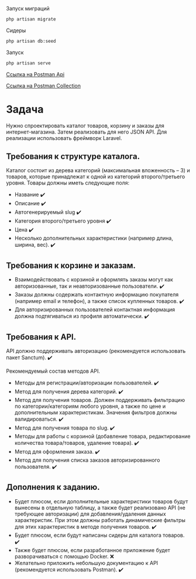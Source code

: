 Запуск миграций
```sh
php artisan migrate
```
Сидеры 
```sh
php artisan db:seed
```
Запуск 
```sh
php artisan serve
```

[Ссылка на Postman Api ](https://www.postman.com/mediana/workspace/best-partner/api/b8cb8360-2ebb-4b1b-9a4b-2769cf615c54)

[Ссылка на Postman Collection ](https://api.postman.com/collections/1281845-d7cde88c-caa2-4b4c-82c8-76d8e03039c3?access_key=PMAT-01GPE4PES9X23KZ941XPDA797P)

# Задача #

Нужно спроектировать каталог товаров, корзину и заказы для интернет-магазина. Затем реализовать для него JSON API. Для реализации использовать фреймворк Laravel.
 
## Требования к структуре каталога.
Каталог состоит из дерева категорий (максимальная вложенность – 3) и товаров, которые принадлежат к одной из категорий второго/третьего уровня. Товары должны иметь следующие поля:
* Название :heavy_check_mark:
* Описание :heavy_check_mark:
* Автогенерируемый slug :heavy_check_mark:
* Категория второго/третьего уровня :heavy_check_mark:
* Цена :heavy_check_mark:
* Несколько дополнительных характеристики (например длина, ширина, вес). :heavy_check_mark: 

## Требования к корзине и заказам.
* Взаимодействовать с корзиной и оформлять заказы могут как авторизованные, так и неавторизованные пользователи. :heavy_check_mark: 
* Заказы должны содержать контактную информацию покупателя (например email и телефон), а также список купленных товаров. :heavy_check_mark: 
* Для авторизированных пользователей контактная информация должна подтягиваться из профиля автоматически. :heavy_check_mark: 

## Требования к API.
API должно поддерживать авторизацию (рекомендуется использовать пакет Sanctum). :heavy_check_mark: 

Рекомендуемый состав методов API.
* Методы для регистрации/авторизации пользователей. :heavy_check_mark:
* Метод для получения дерева категорий. :heavy_check_mark: 
* Метод для получения товаров. Должен поддерживать фильтрацию по категории/категориям любого уровня, а также по цене и дополнительным характеристикам. Значения фильтров должны валидироваться. :heavy_check_mark:
* Метод для получения товара по slug. :heavy_check_mark: 
* Методы для работы с корзиной (добавление товара, редактирование количества товара/товаров, удаление товара). :heavy_check_mark: 
* Метод для оформления заказа. :heavy_check_mark:
* Метод для получения списка заказов авторизированного пользователя.  :heavy_check_mark: 

## Дополнения к заданию.
* Будет плюсом, если дополнительные характеристики товаров будут вынесены в отдельную таблицу, а также будет реализовано API (не требующее авторизации) для добавления/удаления данных характеристик. При этом должны работать динамические фильтры для этих характеристик в методе получения товаров. :heavy_check_mark:
* Будет плюсом, если будут написаны сидеры для каталога товаров. :heavy_check_mark:
* Также будет плюсом, если разработанное приложение будет разворачиваться с помощью Docker. :x:
* Желательно приложить небольшую документацию к API (рекомендуется использовать Postman). :heavy_check_mark:
